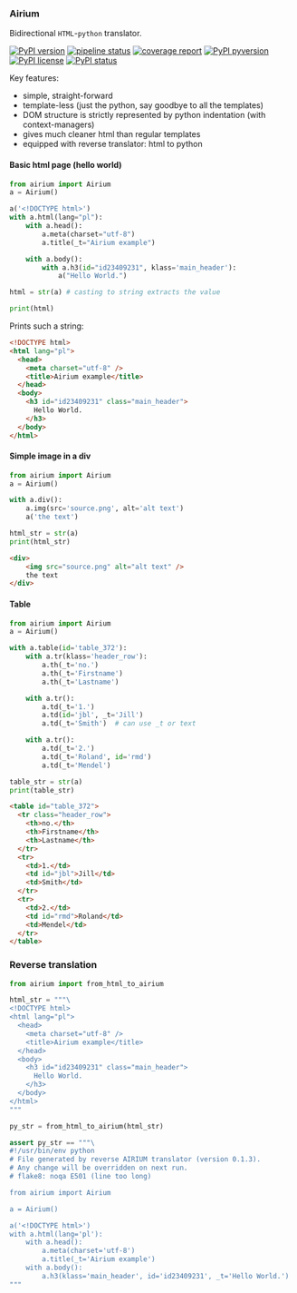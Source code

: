 ### Airium
Bidirectional `HTML`-`python` translator.

[![PyPI version](https://img.shields.io/pypi/v/airium.svg)](https://pypi.python.org/pypi/airium/)
[![pipeline status](https://gitlab.com/kamichal/airium/badges/master/pipeline.svg)](https://gitlab.com/kamichal/airium/-/commits/master)
[![coverage report](https://gitlab.com/kamichal/airium/badges/master/coverage.svg)](https://gitlab.com/kamichal/airium/-/commits/master)
[![PyPI pyversion](https://img.shields.io/pypi/pyversions/AIRIUM.svg)](https://pypi.org/project/airium/)
[![PyPI license](https://img.shields.io/pypi/l/AIRIUM.svg)](https://pypi.python.org/pypi/airium/)
[![PyPI status](https://img.shields.io/pypi/status/AIRIUM.svg)](https://pypi.python.org/pypi/airium/)


Key features: 
- simple, straight-forward
- template-less (just the python, say goodbye to all the templates)
- DOM structure is strictly represented by python indentation (with context-managers)
- gives much cleaner html than regular templates
- equipped with reverse translator: html to python

#### Basic html page (hello world)

```python
from airium import Airium
a = Airium()

a('<!DOCTYPE html>')
with a.html(lang="pl"):
    with a.head():
        a.meta(charset="utf-8")
        a.title(_t="Airium example")

    with a.body():
        with a.h3(id="id23409231", klass='main_header'):
            a("Hello World.")

html = str(a) # casting to string extracts the value

print(html)
```
Prints such a string:
```html
<!DOCTYPE html>
<html lang="pl">
  <head>
    <meta charset="utf-8" />
    <title>Airium example</title>
  </head>
  <body>
    <h3 id="id23409231" class="main_header">
      Hello World.
    </h3>
  </body>
</html>
```

#### Simple image in a div

```python
from airium import Airium
a = Airium()

with a.div():
    a.img(src='source.png', alt='alt text')
    a('the text')

html_str = str(a)
print(html_str)
```
```html
<div>
    <img src="source.png" alt="alt text" />
    the text
</div>
```


#### Table
```python
from airium import Airium
a = Airium()

with a.table(id='table_372'):
    with a.tr(klass='header_row'):
        a.th(_t='no.')
        a.th(_t='Firstname')
        a.th(_t='Lastname')

    with a.tr():
        a.td(_t='1.')
        a.td(id='jbl', _t='Jill')
        a.td(_t='Smith')  # can use _t or text

    with a.tr():
        a.td(_t='2.')
        a.td(_t='Roland', id='rmd')
        a.td(_t='Mendel')

table_str = str(a)
print(table_str)
```

```html
<table id="table_372">
  <tr class="header_row">
    <th>no.</th>
    <th>Firstname</th>
    <th>Lastname</th>
  </tr>
  <tr>
    <td>1.</td>
    <td id="jbl">Jill</td>
    <td>Smith</td>
  </tr>
  <tr>
    <td>2.</td>
    <td id="rmd">Roland</td>
    <td>Mendel</td>
  </tr>
</table>
```

### Reverse translation

```python
from airium import from_html_to_airium

html_str = """\
<!DOCTYPE html>
<html lang="pl">
  <head>
    <meta charset="utf-8" />
    <title>Airium example</title>
  </head>
  <body>
    <h3 id="id23409231" class="main_header">
      Hello World.
    </h3>
  </body>
</html>
"""

py_str = from_html_to_airium(html_str)

assert py_str == """\
#!/usr/bin/env python
# File generated by reverse AIRIUM translator (version 0.1.3).
# Any change will be overridden on next run.
# flake8: noqa E501 (line too long)

from airium import Airium

a = Airium()

a('<!DOCTYPE html>')
with a.html(lang='pl'):
    with a.head():
        a.meta(charset='utf-8')
        a.title(_t='Airium example')
    with a.body():
        a.h3(klass='main_header', id='id23409231', _t='Hello World.')
"""
```
